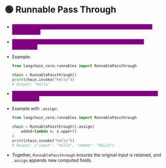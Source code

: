 # 🟢 Runnable Pass Through

* <mark style="color:purple;background-color:purple;">**`RunnablePassthrough`**</mark><mark style="color:purple;background-color:purple;">**&#x20;**</mark><mark style="color:purple;background-color:purple;">**simply returns the input as the output without modification.**</mark>
* <mark style="color:purple;background-color:purple;">**Useful when you want to forward data through a chain without changing it.**</mark>
*   Example:

    ```python
    from langchain_core.runnables import RunnablePassthrough

    chain = RunnablePassthrough()
    print(chain.invoke("hello"))
    # Output: "hello"
    ```
* <mark style="color:purple;background-color:purple;">**`.assign`**</mark><mark style="color:purple;background-color:purple;">**&#x20;**</mark><mark style="color:purple;background-color:purple;">**is used with runnables to keep the original input and add new keys/values.**</mark>
*   Example with `.assign`:

    ```python
    from langchain_core.runnables import RunnablePassthrough

    chain = RunnablePassthrough().assign(
        added=lambda x: x.upper()
    )
    print(chain.invoke("hello"))
    # Output: {"input": "hello", "added": "HELLO"}
    ```
* Together, `RunnablePassthrough` ensures the original input is retained, and `.assign` appends new computed fields.

